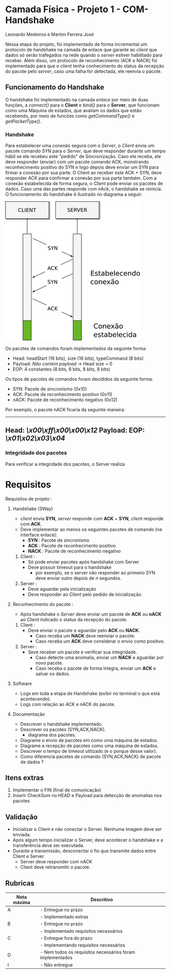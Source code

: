 # Camada Física - Projeto 1 - COM-Handshake
Leonardo Medeiros e Martim Ferrera José

Nessa etapa do projeto, foi implementado de forma incremental um protocolo de handshake na camada de enlace que garante ao *client* que dados só serão trafegados na rede quando o *server* estiver habilitado para receber. Além disso, um protocolo de reconhecimento (ACK e NACK) foi implementado para que o *client* tenha conhecimento do status da recepção do pacote pelo *server*, caso uma falha for detectada, ele reenvia o pacote.

## Funcionamento do Handshake
O handshake foi implementado na camada *enlace* por meio de duas funções, a *connect()* para o **Client** e *bind()* para o **Server**, que funcionam como uma Máquina de estados, que avaliam os dados que estão recebendo, por meio de funcões como *getCommandType()* e *getPacketType()*.


### Handshake
Para estabelecer uma conexão segura com o *Server*, o *Client* envia um pacote comando SYN para o *Server*, que deve responder durante um tempo hábil se ele recebeu este "pedido" de Sincronização. Caso ele receba, ele deve responder (enviar) com um pacote comando ACK, monstrando reconhecimento positivo do SYN e logo depois deve enviar um SYN para firmar a conexão por sua parte. O Client ao receber este ACK + SYN, deve responder ACK para confirmar a conexão por sua parte também. Com a conexão estabelecida de forma segura, o *Client* pode enviar os pacotes de dados. Caso uma das partes responde com nAck, o handshake se reinicia. O funcionamento do handshake é ilustrado no diagrama a seguir:

![Diagrama do Handshake](doc/diagrama_handshake.png)

Os pacotes de comandos foram implementados da seguinte forma:
- Head: headStart (16 bits), size (16 bits), typeCommand (8 bits)
- Payload: *Não contém payload* -> Head size = 0
- EOP: 4 constantes (8 bits, 8 bits, 8 bits, 8 bits)

Os tipos de pacotes de comandos foram decididos da seguinte forma:
- SYN: Pacote de sincronismo (0x10)
- ACK: Pacote de reconhecimento positivo (0x11)
- nACK: Pacote de reconhecimento negativo (0x12)

Por exemplo, o pacote nACK ficaria da seguinte maneira:

---
Head: *\x00\xff\x00\x00\x12*
Payload: 
EOP: *\x01\x02\x03\x04*
---


### Integridade dos pacotes
Para verificar a integridade dos pacotes, o Server realiza 



# Requisitos

Requisitos de projeto :

1. Handshake (3Way)
    - *client* envia **SYN**, *server* responde com **ACK** + **SYN**, *client* responde com **ACK**.
    - Deve implementar ao menos os seguintes pacotes de comando (na interface enlace):
        - **SYN**  : Pacote de sincronismo 
        - **ACK**  : Pacote de reconhecimento positivo
        - **NACK** : Pacote de reconhecimento negativo
    1. Client :
        - Só pode enviar pacotes após handshake com Server
        - Deve possuir timeout para o handshake 
            - por exemplo, se o server não responder ao primeiro SYN deve enviar outro depois de *n* segundos.
    1. Server :
        - Deve aguardar pela inicialização 
        - Deve responder ao *Client* pelo pedido de inicialização.
1. Reconhecimento do pacote :
    - Após handshake o *Server* deve enviar um pacote de **ACK** ou **nACK** ao *Client* indicado o status da recepção do pacote.
    1. Client :
        - Deve enviar o pacote e aguardar pelo **ACK** ou **NACK**.
            - Caso receba um **NACK** deve reenviar o pacote.
            - Caso receba um **ACK** deve considerar o envio como positivo.
    1. Server :
        - Seve receber um pacote e verificar sua integridade.
            - Caso detecte uma anomalia, enviar um **NACK** e aguardar por novo pacote.
            - Caso receba o pacote de forma integra, enviar um **ACK** e salvar os dados.
1. Software
    - Logs em toda a etapa de Handshake (exibir no terminal o que está acontecendo).
    - Logs com relação ao ACK e nACK do pacote.

1. Documentação
    - Descrever o handshake implementado.
    - Descrever os pacotes (SYN,ACK,NACK).
        - diagrama dos pacotes.
    - Diagrame o envio de pacotes em como uma máquina de estados.
    - Diagrame a recepção de pacotes como uma máquina de estados.
    - Descrever o tempo de timeout utilizado (e o porque desse valor).
    - Como diferencia pacotes de comando (SYN,ACK,NACK) de pacote de dados ?
    
## Itens extras

1. Implementar o FIN (final de comunicação)
1. Inserir CheckSum no HEAD e Payload para detecção de anomalias nos pacotes

## Validação

- Inicializar o Client e não conectar o Server. Nenhuma imagem deve ser enviada.
- Após algum tempo inicializar o Server, deve acontecer o handshake e a transferência deve ser executada.
- Durante a transmissão, desconectar o fio que transmite dados entre Client e Server
    - Server deve responder com nACK
    - Client deve retransmitir o pacote.


## Rubricas

| Nota máxima | Descritivo                                                |
|-------------|-----------------------------------------------------------|
| A           | - Entregue no prazo                                       |
|             | - Implementado extras                                     |
| B           | - Entregue no prazo                                       |
|             | - Implementado requisitos necessários                     |
| C           | - Entregue fora do prazo                                  |
|             | - Implementando requisitos necessários                    |
| D           | - Nem todos os requisitos necessários foram implementados |
| I           | - Não entregue                                            |



